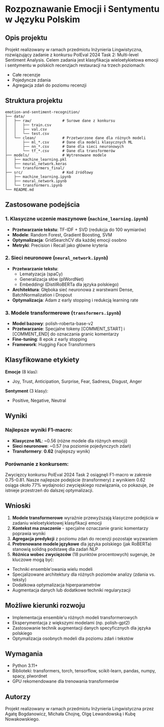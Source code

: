 # Rozpoznawanie Emocji i Sentymentu w Języku Polskim

## Opis projektu

Projekt realizowany w ramach przedmiotu Inżynieria Lingwistyczna, rozwiązujący zadanie z konkursu PolEval 2024 Task 2: Multi-level Sentiment Analysis. Celem zadania jest klasyfikacja wieloetykietowa emocji i sentymentu w polskich recenzjach restauracji na trzech poziomach:

- Całe recenzje
- Pojedyncze zdania
- Agregacja zdań do poziomu recenzji

## Struktura projektu

```
emotion-and-sentiment-recognition/
├── data/
│   ├── raw/              # Surowe dane z konkursu
│   │   ├── train.csv
│   │   ├── val.csv
│   │   └── test.csv
│   └── clean/            # Przetworzone dane dla różnych modeli
│       ├── ml_*.csv      # Dane dla modeli klasycznych ML
│       ├── nn_*.csv      # Dane dla sieci neuronowych
│       └── tf_*.csv      # Dane dla transformerów
├── models/               # Wytrenowane modele
│   ├── machine_learning.pkl
│   ├── neural_network.keras
│   └── transformers_final/
├── src/                  # Kod źródłowy
│   ├── machine_learning.ipynb
│   ├── neural_network.ipynb
│   └── transformers.ipynb
└── README.md
```

## Zastosowane podejścia

### 1. Klasyczne uczenie maszynowe (`machine_learning.ipynb`)

- **Przetwarzanie tekstu**: TF-IDF + SVD (redukcja do 100 wymiarów)
- **Modele**: Random Forest, Gradient Boosting, SVM
- **Optymalizacja**: GridSearchCV dla każdej emocji osobno
- **Metryki**: Precision i Recall jako główne kryteria

### 2. Sieci neuronowe (`neural_network.ipynb`)

- **Przetwarzanie tekstu**:
  - Lematyzacja (spaCy)
  - Generalizacja słów (plWordNet)
  - Embeddingi (DistilRoBERTa dla języka polskiego)
- **Architektura**: Głęboka sieć neuronowa z warstwami Dense, BatchNormalization i Dropout
- **Optymalizacja**: Adam z early stopping i redukcją learning rate

### 3. Modele transformerowe (`transformers.ipynb`)

- **Model bazowy**: polish-roberta-base-v2
- **Przetwarzanie**: Specjalne tokeny [COMMENT_START] i [COMMENT_END] do oznaczania granic komentarzy
- **Fine-tuning**: 8 epok z early stopping
- **Framework**: Hugging Face Transformers

## Klasyfikowane etykiety

**Emocje** (8 klas):

- Joy, Trust, Anticipation, Surprise, Fear, Sadness, Disgust, Anger

**Sentyment** (3 klasy):

- Positive, Negative, Neutral

## Wyniki

### Najlepsze wyniki F1-macro:

- **Klasyczne ML**: ~0.56 (różne modele dla różnych emocji)
- **Sieci neuronowe**: ~0.57 (na poziomie pojedynczych zdań)
- **Transformery**: **0.62** (najlepszy wynik)

### Porównanie z konkursem:

Zwycięzcy konkursu PolEval 2024 Task 2 osiągnęli F1-macro w zakresie 0.75-0.81. Nasze najlepsze podejście (transformery) z wynikiem 0.62 osiąga około 77% wydajności zwycięskiego rozwiązania, co pokazuje, że istnieje przestrzeń do dalszej optymalizacji.

## Wnioski

1. **Modele transformerowe** wyraźnie przewyższają klasyczne podejścia w zadaniu wieloetykietowej klasyfikacji emocji
2. **Kontekst ma znaczenie** - specjalne oznaczanie granic komentarzy poprawia wyniki
3. **Agregacja predykcji** z poziomu zdań do recenzji pozostaje wyzwaniem
4. **Pretrenowane modele językowe** dla języka polskiego (jak RoBERTa) stanowią solidną podstawę dla zadań NLP
5. **Różnica wobec zwycięzców** (18 punktów procentowych) sugeruje, że kluczowe mogą być:

- Techniki ensemble'owania wielu modeli
- Specjalizowane architektury dla różnych poziomów analizy (zdania vs. teksty)
- Dodatkowa optymalizacja hiperparametrów
- Augmentacja danych lub dodatkowe techniki regularyzacji

## Możliwe kierunki rozwoju

- Implementacja ensemble'u różnych modeli transformerowych
- Eksperymentacja z większymi modelami (np. polish-gpt2)
- Zastosowanie technik augmentacji danych specyficznych dla języka polskiego
- Optymalizacja osobnych modeli dla poziomu zdań i tekstów

## Wymagania

- Python 3.11+
- Biblioteki: transformers, torch, tensorflow, scikit-learn, pandas, numpy, spacy, plwordnet
- GPU rekomendowane dla trenowania transformerów

## Autorzy

Projekt realizowany w ramach przedmiotu Inżynieria Lingwistyczna przez Agatę Bogdanowicz, Michała Chojnę, Olgę Lewandowską i Kubę Nowakowskiego.
